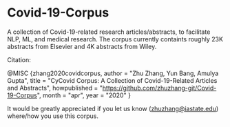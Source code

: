 # Covid-19-Corpus
A collection of Covid-19-related research articles/abstracts, to facilitate NLP, ML, and medical research. The corpus currently containts roughly 23K abstracts from Elsevier and 4K abstracts from Wiley.

Citation:

@MISC {zhang2020covidcorpus,
    author       = "Zhu Zhang, Yun Bang, Amulya Gupta",
    title        = "CyCovid Corpus: A Collection of Covid-19-Related Articles and Abstracts",
    howpublished = "https://github.com/zhuzhang-git/Covid-19-Corpus",
    month        = "apr",
    year         = "2020"
}

It would be greatly appreciated if you let us know (zhuzhang@iastate.edu) where/how you use this corpus.

